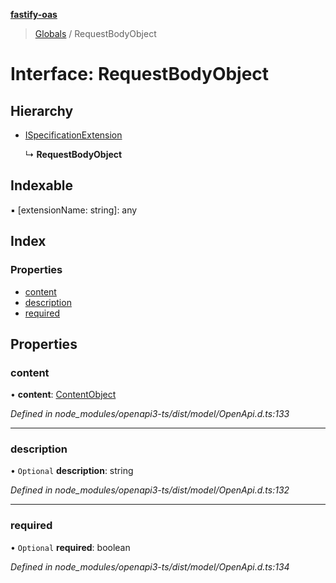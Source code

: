 **[fastify-oas](../README.md)**

> [Globals](../README.md) / RequestBodyObject

# Interface: RequestBodyObject

## Hierarchy

* [ISpecificationExtension](ispecificationextension.md)

  ↳ **RequestBodyObject**

## Indexable

▪ [extensionName: string]: any

## Index

### Properties

* [content](requestbodyobject.md#content)
* [description](requestbodyobject.md#description)
* [required](requestbodyobject.md#required)

## Properties

### content

•  **content**: [ContentObject](contentobject.md)

*Defined in node_modules/openapi3-ts/dist/model/OpenApi.d.ts:133*

___

### description

• `Optional` **description**: string

*Defined in node_modules/openapi3-ts/dist/model/OpenApi.d.ts:132*

___

### required

• `Optional` **required**: boolean

*Defined in node_modules/openapi3-ts/dist/model/OpenApi.d.ts:134*
